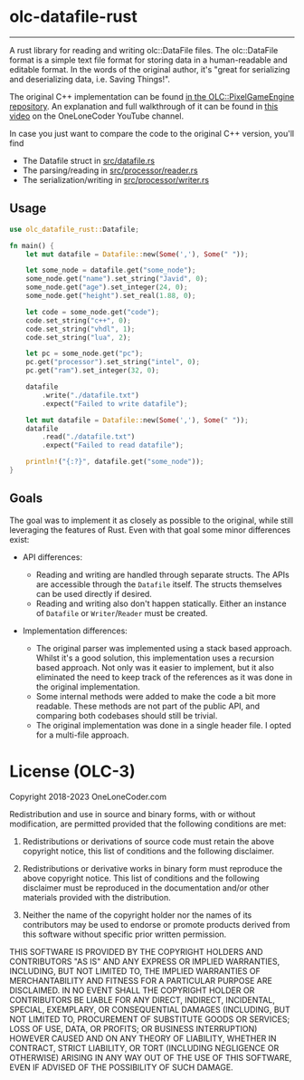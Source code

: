 # olc-datafile-rust
---

A rust library for reading and writing olc::DataFile files.
The olc::DataFile format is a simple text file format for storing data in a human-readable and editable format. In the
words of the original author, it's "great for serializing and deserializing data, i.e. Saving Things!".

The original C++ implementation can be
found [in the OLC::PixelGameEngine repository](https://github.com/OneLoneCoder/olcPixelGameEngine/blob/master/utilities/olcUTIL_DataFile.h).
An explanation and full walkthrough of it can be found in [this video](https://www.youtube.com/watch?v=jlS1Y2-yKV0)
on the OneLoneCoder YouTube channel.

In case you just want to compare the code to the original C++ version, you'll find

* The Datafile struct in [src/datafile.rs](src/datafile.rs)
* The parsing/reading in [src/processor/reader.rs](src/processor/reader.rs)
* The serialization/writing in [src/processor/writer.rs](src/processor/writer.rs)

## Usage

```rust
use olc_datafile_rust::Datafile;

fn main() {
    let mut datafile = Datafile::new(Some(','), Some(" "));

    let some_node = datafile.get("some_node");
    some_node.get("name").set_string("Javid", 0);
    some_node.get("age").set_integer(24, 0);
    some_node.get("height").set_real(1.88, 0);

    let code = some_node.get("code");
    code.set_string("c++", 0);
    code.set_string("vhdl", 1);
    code.set_string("lua", 2);

    let pc = some_node.get("pc");
    pc.get("processor").set_string("intel", 0);
    pc.get("ram").set_integer(32, 0);

    datafile
        .write("./datafile.txt")
        .expect("Failed to write datafile");

    let mut datafile = Datafile::new(Some(','), Some(" "));
    datafile
        .read("./datafile.txt")
        .expect("Failed to read datafile");

    println!("{:?}", datafile.get("some_node"));
}
```

## Goals

The goal was to implement it as closely as possible to the original, while still leveraging the features of Rust.
Even with that goal some minor differences exist:

- API differences:
    * Reading and writing are handled through separate structs. The APIs are accessible through the `Datafile` itself.
      The
      structs themselves can be used directly if desired.
    * Reading and writing also don't happen statically. Either an instance of `Datafile` or `Writer`/`Reader`
      must be created.

- Implementation differences:
    * The original parser was implemented using a stack based approach. Whilst it's a good solution, this
      implementation uses a recursion based approach. Not only was it easier to implement, but it also eliminated the
      need to keep track of the references as it was done in the original implementation.
    * Some internal methods were added to make the code a bit more readable. These methods are not part of the public
      API, and comparing both codebases should still be trivial.
    * The original implementation was done in a single header file. I opted for a multi-file approach.

# License (OLC-3)

Copyright 2018-2023 OneLoneCoder.com

Redistribution and use in source and binary forms, with or without
modification, are permitted provided that the following conditions
are met:

1. Redistributions or derivations of source code must retain the above
   copyright notice, this list of conditions and the following disclaimer.

2. Redistributions or derivative works in binary form must reproduce
   the above copyright notice. This list of conditions and the following
   disclaimer must be reproduced in the documentation and/or other
   materials provided with the distribution.

3. Neither the name of the copyright holder nor the names of its
   contributors may be used to endorse or promote products derived
   from this software without specific prior written permission.

THIS SOFTWARE IS PROVIDED BY THE COPYRIGHT HOLDERS AND CONTRIBUTORS
"AS IS" AND ANY EXPRESS OR IMPLIED WARRANTIES, INCLUDING, BUT NOT
LIMITED TO, THE IMPLIED WARRANTIES OF MERCHANTABILITY AND FITNESS FOR
A PARTICULAR PURPOSE ARE DISCLAIMED. IN NO EVENT SHALL THE COPYRIGHT
HOLDER OR CONTRIBUTORS BE LIABLE FOR ANY DIRECT, INDIRECT, INCIDENTAL,
SPECIAL, EXEMPLARY, OR CONSEQUENTIAL DAMAGES (INCLUDING, BUT NOT
LIMITED TO, PROCUREMENT OF SUBSTITUTE GOODS OR SERVICES; LOSS OF USE,
DATA, OR PROFITS; OR BUSINESS INTERRUPTION) HOWEVER CAUSED AND ON ANY
THEORY OF LIABILITY, WHETHER IN CONTRACT, STRICT LIABILITY, OR TORT
(INCLUDING NEGLIGENCE OR OTHERWISE) ARISING IN ANY WAY OUT OF THE USE
OF THIS SOFTWARE, EVEN IF ADVISED OF THE POSSIBILITY OF SUCH DAMAGE.